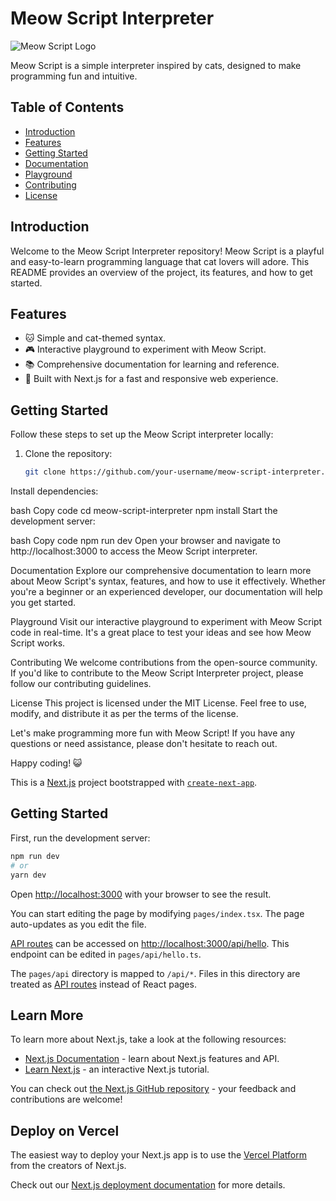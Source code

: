 # Meow Script Interpreter

![Meow Script Logo](link-to-your-logo.png)

Meow Script is a simple interpreter inspired by cats, designed to make programming fun and intuitive.

## Table of Contents

- [Introduction](#introduction)
- [Features](#features)
- [Getting Started](#getting-started)
- [Documentation](#documentation)
- [Playground](#playground)
- [Contributing](#contributing)
- [License](#license)

## Introduction

Welcome to the Meow Script Interpreter repository! Meow Script is a playful and easy-to-learn programming language that cat lovers will adore. This README provides an overview of the project, its features, and how to get started.

## Features

- 🐱 Simple and cat-themed syntax.
- 🎮 Interactive playground to experiment with Meow Script.
- 📚 Comprehensive documentation for learning and reference.
- 🚀 Built with Next.js for a fast and responsive web experience.

## Getting Started

Follow these steps to set up the Meow Script interpreter locally:

1. Clone the repository:

   ```bash
   git clone https://github.com/your-username/meow-script-interpreter.git
Install dependencies:

bash
Copy code
cd meow-script-interpreter
npm install
Start the development server:

bash
Copy code
npm run dev
Open your browser and navigate to http://localhost:3000 to access the Meow Script interpreter.

Documentation
Explore our comprehensive documentation to learn more about Meow Script's syntax, features, and how to use it effectively. Whether you're a beginner or an experienced developer, our documentation will help you get started.

Playground
Visit our interactive playground to experiment with Meow Script code in real-time. It's a great place to test your ideas and see how Meow Script works.

Contributing
We welcome contributions from the open-source community. If you'd like to contribute to the Meow Script Interpreter project, please follow our contributing guidelines.

License
This project is licensed under the MIT License. Feel free to use, modify, and distribute it as per the terms of the license.

Let's make programming more fun with Meow Script! If you have any questions or need assistance, please don't hesitate to reach out.

Happy coding! 😺



This is a [Next.js](https://nextjs.org/) project bootstrapped with [`create-next-app`](https://github.com/vercel/next.js/tree/canary/packages/create-next-app).

## Getting Started

First, run the development server:

```bash
npm run dev
# or
yarn dev
```

Open [http://localhost:3000](http://localhost:3000) with your browser to see the result.

You can start editing the page by modifying `pages/index.tsx`. The page auto-updates as you edit the file.

[API routes](https://nextjs.org/docs/api-routes/introduction) can be accessed on [http://localhost:3000/api/hello](http://localhost:3000/api/hello). This endpoint can be edited in `pages/api/hello.ts`.

The `pages/api` directory is mapped to `/api/*`. Files in this directory are treated as [API routes](https://nextjs.org/docs/api-routes/introduction) instead of React pages.

## Learn More

To learn more about Next.js, take a look at the following resources:

- [Next.js Documentation](https://nextjs.org/docs) - learn about Next.js features and API.
- [Learn Next.js](https://nextjs.org/learn) - an interactive Next.js tutorial.

You can check out [the Next.js GitHub repository](https://github.com/vercel/next.js/) - your feedback and contributions are welcome!

## Deploy on Vercel

The easiest way to deploy your Next.js app is to use the [Vercel Platform](https://vercel.com/new?utm_medium=default-template&filter=next.js&utm_source=create-next-app&utm_campaign=create-next-app-readme) from the creators of Next.js.

Check out our [Next.js deployment documentation](https://nextjs.org/docs/deployment) for more details.
